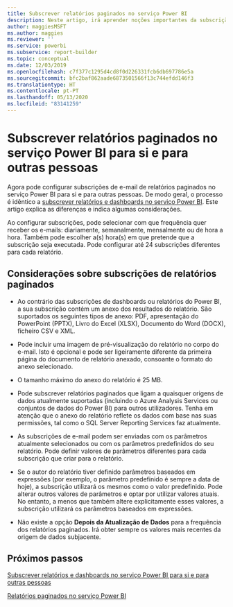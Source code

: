 ```yaml
---
title: Subscrever relatórios paginados no serviço Power BI
description: Neste artigo, irá aprender noções importantes da subscrição de relatórios paginados no serviço Power BI.
author: maggiesMSFT
ms.author: maggies
ms.reviewer: ''
ms.service: powerbi
ms.subservice: report-builder
ms.topic: conceptual
ms.date: 12/03/2019
ms.openlocfilehash: c7f377c1295d4cd8f0d226331fcb6db697786e5a
ms.sourcegitcommit: bfc2baf862aade6873501566f13c744efdd146f3
ms.translationtype: HT
ms.contentlocale: pt-PT
ms.lasthandoff: 05/13/2020
ms.locfileid: "83141259"
---
```

# <a name="subscribe-yourself-and-others-to-paginated-reports-in-the-power-bi-service"></a>Subscrever relatórios paginados no serviço Power BI para si e para outras pessoas 

Agora pode configurar subscrições de e-mail de relatórios paginados no serviço Power BI para si e para outras pessoas. De modo geral, o processo é idêntico a [subscrever relatórios e dashboards no serviço Power BI](end-user-subscribe.md). Este artigo explica as diferenças e indica algumas considerações. 

Ao configurar subscrições, pode selecionar com que frequência quer receber os e-mails: diariamente, semanalmente, mensalmente ou de hora a hora. Também pode escolher a(s) hora(s) em que pretende que a subscrição seja executada. Pode configurar até 24 subscrições diferentes para cada relatório. 

## <a name="considerations-for-paginated-report-subscriptions"></a>Considerações sobre subscrições de relatórios paginados 

- Ao contrário das subscrições de dashboards ou relatórios do Power BI, a sua subscrição contém um anexo dos resultados do relatório.  São suportados os seguintes tipos de anexo: PDF, apresentação do PowerPoint (PPTX), Livro do Excel (XLSX), Documento do Word (DOCX), ficheiro CSV e XML.

- Pode incluir uma imagem de pré-visualização do relatório no corpo do e-mail.  Isto é opcional e pode ser ligeiramente diferente da primeira página do documento de relatório anexado, consoante o formato do anexo selecionado. 

- O tamanho máximo do anexo do relatório é 25 MB. 

- Pode subscrever relatórios paginados que ligam a quaisquer origens de dados atualmente suportadas (incluindo o Azure Analysis Services ou conjuntos de dados do Power BI) para outros utilizadores. Tenha em atenção que o anexo do relatório reflete os dados com base nas suas permissões, tal como o SQL Server Reporting Services faz atualmente. 

- As subscrições de e-mail podem ser enviadas com os parâmetros atualmente selecionados ou com os parâmetros predefinidos do seu relatório.  Pode definir valores de parâmetros diferentes para cada subscrição que criar para o relatório. 

- Se o autor do relatório tiver definido parâmetros baseados em expressões (por exemplo, o parâmetro predefinido é sempre a data de hoje), a subscrição utilizará os mesmos como o valor predefinido. Pode alterar outros valores de parâmetros e optar por utilizar valores atuais. No entanto, a menos que também altere explicitamente esses valores, a subscrição utilizará os parâmetros baseados em expressões.

- Não existe a opção **Depois da Atualização de Dados** para a frequência dos relatórios paginados. Irá obter sempre os valores mais recentes da origem de dados subjacente. 

## <a name="next-steps"></a>Próximos passos

[Subscrever relatórios e dashboards no serviço Power BI para si e para outras pessoas](../collaborate-share/service-report-subscribe.md)

[Relatórios paginados no serviço Power BI](end-user-paginated-report.md)
